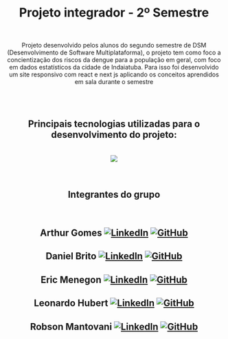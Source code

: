 <div align="center" style="text-align: center;">
<h1>Projeto integrador - 2º Semestre</h1>
<br>
<p>Projeto desenvolvido pelos alunos do segundo semestre de DSM (Desenvolvimento de Software Multiplataforma), o projeto tem como foco a concientização dos riscos da dengue para a população em geral, com foco em dados estatísticos da cidade de Indaiatuba. Para isso foi desenvolvido um site responsivo com react e next js aplicando os conceitos aprendidos em sala durante o semestre
</p>

</div>

<br><br> 
  <h2 align="center">Principais tecnologias utilizadas para o desenvolvimento do projeto:</h2>
</br>
<div align="center">
<img src="https://skillicons.dev/icons?i=html,css,js,ts,git,github,vscode,react,next&perline=10" />
</div>
<br><br>
<div align="center" style="text-align: center;">
<h2>Integrantes do grupo</h2>
<br> 

## Arthur Gomes  [![LinkedIn](https://img.shields.io/badge/LinkedIn-0077B5?style=for-the-badge&logo=linkedin&logoColor=white)](https://www.linkedin.com/in/arthur-davi-gomes-a3115b207?trk-contact-info) [![GitHub](https://img.shields.io/badge/GitHub-181717?style=for-the-badge&logo=github&logoColor=white)](https://www.github.com/ArthurDG2)
## Daniel Brito  [![LinkedIn](https://img.shields.io/badge/LinkedIn-0077B5?style=for-the-badge&logo=linkedin&logoColor=white)](https://www.linkedin.com/in/daniel-brito-da-silva-júnior-20b83b315) [![GitHub](https://img.shields.io/badge/GitHub-181717?style=for-the-badge&logo=github&logoColor=white)](https://www.github.com/DanielBritoSJunior)
## Eric Menegon  [![LinkedIn](https://img.shields.io/badge/LinkedIn-0077B5?style=for-the-badge&logo=linkedin&logoColor=white)](https://www.linkedin.com/in/eric-vinicius-da-silva-menegon) [![GitHub](https://img.shields.io/badge/GitHub-181717?style=for-the-badge&logo=github&logoColor=white)](https://github.com/ericmeneg)
## Leonardo Hubert  [![LinkedIn](https://img.shields.io/badge/LinkedIn-0077B5?style=for-the-badge&logo=linkedin&logoColor=white)](https://www.linkedin.com/in/leonardo-hubert-b01b94315/) [![GitHub](https://img.shields.io/badge/GitHub-181717?style=for-the-badge&logo=github&logoColor=white)](https://www.github.com/leohubert27)
## Robson Mantovani  [![LinkedIn](https://img.shields.io/badge/LinkedIn-0077B5?style=for-the-badge&logo=linkedin&logoColor=white)](https://www.linkedin.com/in/robson-alan-mantovani-aa2446326/?utm_source=share&utm_campaign=share_via&utm_content=profile&utm_medium=android_app) [![GitHub](https://img.shields.io/badge/GitHub-181717?style=for-the-badge&logo=github&logoColor=white)](https://github.com/robson817)